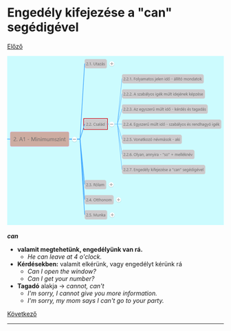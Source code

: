 # Engedély kifejezése a "can" segédigével

[Előző](6.md)

![2.2](images/2.2.png)

***can***
* **valamit megtehetünk, engedélyünk van rá.**
  * *He can leave at 4 o'clock.*
* **Kérdésekben:** valamit elkérünk, vagy engedélyt kérünk rá
  * *Can I open the window?*
  * *Can I get your number?*
* **Tagadó** alakja -> *cannot, can't*
  * *I'm sorry, I cannot give you more information.*
  * *I'm sorry, my mom says I can't go to your party.*

[Következő](../2.3-Rolam/1.md)

---
[^1]: Minimumszint, Család, 12. fejezet - Megkaphatom a telefonszámod?